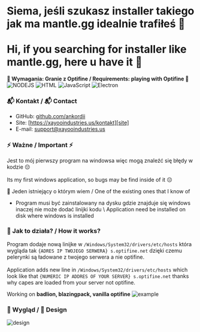 # Siema, jeśli szukasz installer takiego jak ma mantle.gg idealnie trafiłeś 👋 </br></br> Hi, if you searching for installer like mantle.gg, here u have it 👋
<strong>🚨 Wymagania: Granie z Optifine / Requirements: playing with Optifine 🚨</strong></br>
![NODEJS](https://img.shields.io/badge/NodeJS-Chillin-green)
![HTML](https://img.shields.io/badge/HTML-Chillin-orange)
![JavaScript](https://img.shields.io/badge/JavaScript-Chillin-yellow)
![Electron](https://img.shields.io/badge/Electron-Chillin-blue)

### 📬 Kontakt / 📬 Contact

- GitHub: [github.com/ankordii][github]
- Site: [https://xayooindustries.us/kontakt][site]
- E-mail: support@xayooindustries.us

### ⚡ Ważne / Important ⚡

Jest to mój pierwszy program na windowsa więc mogą znaleźć się błędy w kodzie 😔
</br></br>
Its my first windows application, so bugs may be find inside of it 😔

📍 Jeden istniejący o którym wiem / One of the existing ones that I know of
- Program musi być zainstalowany na dysku gdzie znajduje się windows inaczej nie może dodać linijki kodu \ Application need be installed on disk where windows is installed

### 📍 Jak to działa? / How it works?

Program dodaje nową linijke w <code>/Windows/System32/drivers/etc/hosts</code> która wygląda tak <code>{ADRES IP TWOJEGO SERWERA} s.optifine.net</code>
dzięki czemu pelerynki są ładowane z twojego serwera a nie optifine.
</br></br>
Application adds new line in <code>/Windows/System32/drivers/etc/hosts</code> which look like that <code>{NUMERIC IP ADDRES OF YOUR SERVER} s.optifine.net</code>
thanks why capes are loaded from your server not optifine.

Working on <strong>badlion, blazingpack, vanilla optifine</strong>
![example](https://i.imgur.com/gMHPfm4.png)

### 💎 Wygląd / 💎 Design
![design](https://i.imgur.com/FOPeXOg.png)

[github]: https://github.com/ankordii
[site]: https://xayooindustries.us/kontakt
